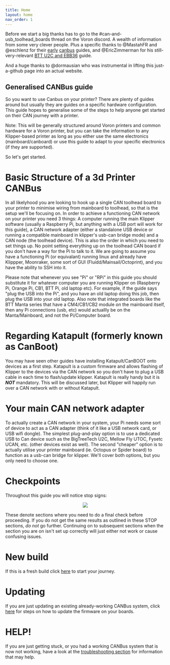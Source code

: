 ```yaml
---
title: Home
layout: home
nav_order: 1
---
```



Before we start a big thanks has to go to the #can-and-usb_toolhead_boards thread on the Voron discord. A wealth of information from some very clever people.
Plus a specific thanks to @MastahFR and @eschlenz for their [early](https://github.com/akhamar/voron_canbus_octopus_sb2040) [canbus](https://github.com/eschlenz/3D-Printing-Public/blob/main/skr_pico_canboot_canbus.md) guides, and @EricZimmerman for his still-very-relevant [BTT U2C and EBB36](https://github.com/EricZimmerman/VoronTools/blob/main/EBB_CAN.md) guide.

And a huge thanks to @dormausian who was instrumental in lifting this just-a-github page into an actual website.

## Generalised CANBus guide

So you want to use Canbus on your printer? There are plenty of guides around but usually they are guides on a specific hardware configuration. This guide hopes to generalise some of the steps to help anyone get started on their CAN journey with a printer.

Note: This will be generally structured around Voron printers and common hardware for a Voron printer, but you can take the information to any Klipper-based printer as long as you either use the same electronics (mainboard/canboard) or use this guide to adapt to your specific electronics (if they are supported).

So let's get started.


# Basic Structure of a 3d Printer CANBus

In all likelyhood you are looking to hook up a single CAN toolhead board to your printer to minimise wiring from mainboard to toolhead, so that is the setup we'll be focusing on.
In order to achieve a functioning CAN network on your printer you need 3 things: A computer running the main Klipper software (usually a Raspberry Pi, but anything with a USB port will work for this guide), a CAN network adapter (either a standalone USB device or running a compatible mainboard in klipper's usb-can bridge mode) and a CAN node (the toolhead device). This is also the order in which you need to set things up. No point setting everything up on the toolhead CAN board if you don't have a way for the Pi to talk to it.
We are going to assume you have a functioning Pi (or equivalant) running linux and already have Klippper, Moonraker, some sort of GUI (Fluidd/Mainsail/Octoprint), and you have the ability to SSH into it.

Please note that whenever you see "Pi" or "RPi" in this guide you should substitute it for whatever computer you are running Klipper on (Raspberry Pi, Orange Pi, CB1, BTT Pi, old laptop etc). For example, if the guide says "plug the USB into the Pi", and you have an old laptop doing this job, then plug the USB into your old laptop.
Also note that integrated boards like the BTT Manta series that have a CM4/CB1/CB2 module *on* the mainboard itself, then any Pi connections (usb, etc) would actuallly be on the Manta/Mainboard, and not the Pi/Computer board.

# Regarding Katapult (formerly known as CanBoot)

You may have seen other guides have installing Katapult/CanBOOT onto devices as a first step. Katapult is a custom firmware and allows flashing of Klipper to the devices via the CAN network so you don't have to plug a USB cable in each time to flash/update klipper. Katapult is really handy but it is ***NOT*** mandatory. This will be discussed later, but Klipper will happily run over a CAN network with or without Katapult.


#  Your main CAN network adapter

To actually create a CAN network in your system, your Pi needs some sort of device to act as a CAN adapter (think of it like a USB network card, or USB wifi dongle). The simplest plug-and-play option is to use a dedicated USB to Can device such as the BigTreeTech U2C, Mellow Fly UTOC, Fysetc UCAN, etc. (other devices exist as well). The second "cheaper" option is to actually utilise your printer mainboard (ie. Octopus or Spider board) to function as a usb-can bridge for klipper. We'll cover both options, but you only need to choose one.


# Checkpoints

Throughout this guide you will notice stop signs:

<p align="center">
  <img src="https://github.com/Esoterical/voron_canbus/assets/124253477/36065239-009c-4195-8e13-a43959acac7b" />
</p>

These denote sections where you need to do a final check before proceeding. If you do not get the same results as outlined in these STOP sections, *do not* go further. Continuing on to subsequent sections when the section you are on isn't set up correctly will just either not work or cause confusing issues.


# New build

If this is a fresh build click [here](./Getting_Started.md) to start your journey.

# Updating

If you are just updating an existing already-working CANBus system, click [here](./Updating.md) for steps on how to update the firmware on your boards.

# HELP!

If you are just getting stuck, or you had a working CANBus system that is now not working, have a look at the [troubleshooting section](./troubleshooting.md) for information that may help.




